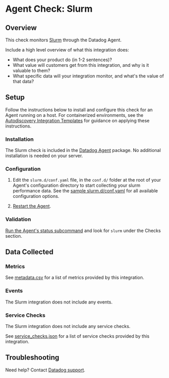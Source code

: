 # Agent Check: Slurm

## Overview

This check monitors [Slurm][1] through the Datadog Agent. 

Include a high level overview of what this integration does:
- What does your product do (in 1-2 sentences)?
- What value will customers get from this integration, and why is it valuable to them?
- What specific data will your integration monitor, and what's the value of that data?

## Setup

Follow the instructions below to install and configure this check for an Agent running on a host. For containerized environments, see the [Autodiscovery Integration Templates][3] for guidance on applying these instructions.

### Installation

The Slurm check is included in the [Datadog Agent][2] package.
No additional installation is needed on your server.

### Configuration

1. Edit the `slurm.d/conf.yaml` file, in the `conf.d/` folder at the root of your Agent's configuration directory to start collecting your slurm performance data. See the [sample slurm.d/conf.yaml][4] for all available configuration options.

2. [Restart the Agent][5].

### Validation

[Run the Agent's status subcommand][6] and look for `slurm` under the Checks section.

## Data Collected

### Metrics

See [metadata.csv][7] for a list of metrics provided by this integration.

### Events

The Slurm integration does not include any events.

### Service Checks

The Slurm integration does not include any service checks.

See [service_checks.json][8] for a list of service checks provided by this integration.

## Troubleshooting

Need help? Contact [Datadog support][9].


[1]: **LINK_TO_INTEGRATION_SITE**
[2]: https://app.datadoghq.com/account/settings/agent/latest
[3]: https://docs.datadoghq.com/agent/kubernetes/integrations/
[4]: https://github.com/DataDog/integrations-core/blob/master/slurm/datadog_checks/slurm/data/conf.yaml.example
[5]: https://docs.datadoghq.com/agent/guide/agent-commands/#start-stop-and-restart-the-agent
[6]: https://docs.datadoghq.com/agent/guide/agent-commands/#agent-status-and-information
[7]: https://github.com/DataDog/integrations-core/blob/master/slurm/metadata.csv
[8]: https://github.com/DataDog/integrations-core/blob/master/slurm/assets/service_checks.json
[9]: https://docs.datadoghq.com/help/
